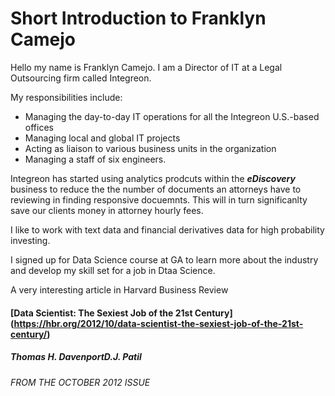 # Short Introduction to Franklyn Camejo #

Hello my name is Franklyn Camejo. I am a Director of IT at a Legal Outsourcing firm called Integreon. 

My responsibilities include:
 * Managing the day-to-day IT operations for all the Integreon U.S.-based offices
 * Managing local and global IT projects
 * Acting as liaison to various business units in the organization
 * Managing a staff of six engineers. 

Integreon has started using analytics prodcuts within the __*eDiscovery*__ business to reduce the the number of documents an attorneys have to reviewing in finding responsive docuemnts. This will in turn significanlty save our clients money in attorney hourly fees.

I like to work with text data and financial derivatives data for high probability investing.

I signed up for Data Science course at GA to learn more about the industry and develop my skill set for a job in Dtaa Science.

A very interesting article in Harvard Business Review

#### [Data Scientist: The Sexiest Job of the 21st Century] (https://hbr.org/2012/10/data-scientist-the-sexiest-job-of-the-21st-century/) ####

##### Thomas H. DavenportD.J. Patil #####
###### FROM THE OCTOBER 2012 ISSUE ######
  
